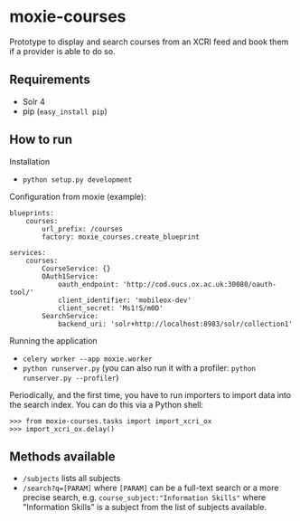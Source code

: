 moxie-courses
=============

Prototype to display and search courses from an XCRI feed and book them if a provider is able to do so.

Requirements
------------

* Solr 4
* pip (`easy_install pip`)

How to run
----------

Installation

* `python setup.py development`

Configuration from moxie (example):


    blueprints:
        courses:
            url_prefix: /courses
            factory: moxie_courses.create_blueprint

    services:
        courses:
            CourseService: {}
            OAuth1Service:
                oauth_endpoint: 'http://cod.oucs.ox.ac.uk:30080/oauth-tool/'
                client_identifier: 'mobileox-dev'
                client_secret: 'Ms1!S/m0D'
            SearchService:
                backend_uri: 'solr+http://localhost:8983/solr/collection1'


Running the application

* `celery worker --app moxie.worker`
* `python runserver.py` (you can also run it with a profiler: `python runserver.py --profiler`)

Periodically, and the first time, you have to run importers to import data into the search index.
You can do this via a Python shell:

    >>> from moxie-courses.tasks import import_xcri_ox
    >>> import_xcri_ox.delay()

Methods available
-----------------

* `/subjects` lists all subjects
* `/search?q=[PARAM]` where `[PARAM]` can be a full-text search or a more precise search, e.g. `course_subject:"Information Skills"` where "Information Skills" is a subject from the list of subjects available.


